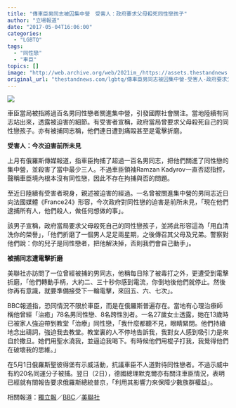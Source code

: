 ```yaml
---
title: "傳車臣男同志被囚集中營　受害人：政府要求父母殺死同性戀孩子"
author: "立場報道"
date: "2017-05-04T16:06:00"
categories:
  - "LGBTQ"
tags:
  - "同性戀"
  - "車臣"
topics: []
image: "http://web.archive.org/web/2021im_/https://assets.thestandnews.com/media/photos/kill2_4jUMR.png"
original_url: "thestandnews.com/lgbtq/傳車臣男同志被囚集中營-受害人-政府要求父母殺死同性戀孩子"
---
```

![](http://web.archive.org/web/2021im_/https://assets.thestandnews.com/media/photos/kill2_4jUMR.png)

車臣當局被指將過百名男同性戀者關進集中營，引發國際社會關注。當地陸續有同志站出來，透露被迫害的細節。有受害者宣稱，政府當局曾要求父母殺死自己的同性戀孩子。亦有被捕同志稱，他們連日遭到痛毆甚至是電擊折磨。

**受害人：今次迫害前所未見**

上月有俄羅斯傳媒報道，指車臣拘捕了超過一百名男同志，把他們關進了同性戀的集中營，並殺害了當中最少三人。不過車臣領袖Ramzan Kadyrov一直否認指控，聲稱車臣境內根本沒有同性戀，因此不存在拘捕與否的問題。

至近日陸續有受害者現身，親述被迫害的經過。一名曾被關進集中營的男同志近日向法國媒體《France24》形容，今次政府對同性戀的迫害是前所未見，「現在他們逮捕所有人，他們殺人，做任何想做的事」。

該男子宣稱，政府當局要求父母殺死自己的同性戀孩子，並將此形容這為「用血清洗你的榮譽」，「他們折磨了一個男人足足兩星期，之後傳召其父母及兄弟。警察對他們說：你的兒子是同性戀者，把他解決掉，否則我們會自己動手」。

**被捕同志遭電擊折磨**

美聯社亦訪問了一位曾經被捕的男同志，他稱每日除了被毒打之外，更遭受到電擊折磨，「他們轉動手柄，大約二、三十秒你感到電流，你倒地後他們就停止。然後你再有意識，就要準備接受下一輪電擊，來回五、六、七次」。

BBC報道指，恐同情況不限於車臣，而是在俄羅斯普遍存在。當地有心理治療師稱他曾經「治癒」78名男同性戀、8名跨性別者。一名27歲女士透露，她在13歲時已被家人強迫帶到教堂「治療」同性戀，「我什麼都聽不見，眼睛緊閉。他們持續地念出禱詞，強迫我去教堂。教堂裏的人不停地告訴我，我對女人感到吸引力是來自於撒旦。她們用聖水澆我，並逼迫我喝下。有時候他們用棍子打我，我覺得他們在破壞我的思維。」

在5月1日俄羅斯聖彼得堡有示威活動，抗議車臣不人道對待同性戀者。不過示威中有約20名同運分子被捕。翌日（2日），德國總理默克爾亦有關注車臣情況，表明已經就有關報告要求俄羅斯總統普京，「利用其影響力來保障少數族群權益」。

相關報道：[獨立報](http://web.archive.org/web/20211229062606/http://www.independent.co.uk/news/world/europe/chechnya-parents-kill-gay-sons-russia-region-government-chechen-leader-ramzan-kadyrov-a7714591.html)／[BBC](http://web.archive.org/web/20211229062606/http://www.bbc.com/zhongwen/trad/world-39789632)／[美聯社](http://web.archive.org/web/20211229062606/http://hosted.ap.org/dynamic/stories/E/EU_RUSSIA_CHECHNYA_GAYS?SITE=AP&SECTION=HOME&TEMPLATE=DEFAULT)